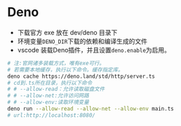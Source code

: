 # Deno

- 下载官方 exe 放在 dev/deno 目录下
- 环境变量`DENO_DIR`下载的依赖和编译生成的文件
- vscode 装载Deno插件，并且设置`deno.enable`为启用。

```bash
# 注:官网诸多装载方式，唯有exe可行。
# 若需要本地缓存，执行以下命令。缓存指定库。
deno cache https://deno.land/std/http/server.ts
# cd到.ts所在目录，执行以下命令
# # --allow-read：允许读取磁盘文件
# # --allow-net:允许访问网路
# # --allow-env:读取环境变量
deno run --allow-read --allow-net --allow-env main.ts
# url:http://localhost:8080/
```
